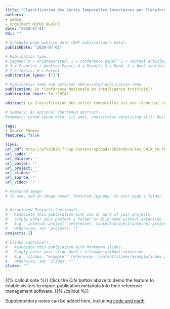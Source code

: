 ```yaml
---
title: "Classification des Séries Temporelles Incertaines par Transformation Shapelet"
authors:
- admin
- Engelbert MEPHU NGUIFO
date: "2020-07-01"
doi: ""

# Schedule page publish date (NOT publication's date).
publishDate: "2020-07-01"

# Publication type.
# Legend: 0 = Uncategorized; 1 = Conference paper; 2 = Journal article;
# 3 = Preprint / Working Paper; 4 = Report; 5 = Book; 6 = Book section;
# 7 = Thesis; 8 = Patent
publication_types: ["1"]

# Publication name and optional abbreviated publication name.
publication: In *Conférence Nationale en Intelligence Artificiel*
publication_short: In *CNIA*

abstract: La classification des séries temporelles est une tâche qui consiste à classifier les données chronologiques. Elle est utilisée dans divers domaines tels que la météorologie, la médecine et la physique. Plusieurs techniques performantes ont été proposées durant les dix dernières années pour accomplir cette tâche. Cependant, elles ne prennent pas explicitement en compte l’incertitude dans les données. En utilisant la propagation de l’incertitude, nous proposons une nouvelle mesure de dissimilarité incertaine basée sur la distance euclidienne. Nous montrons également comment faire la classification de séries temporelles incertaines en couplant cette mesure avec la méthode de transformation shapelet, l’une des méthodes les plus performantes pour cette tâche. Une évaluation expérimentale de notre contribution est faite sur le dépôt de données temporelles UCR.

# Summary. An optional shortened abstract.
#summary: Lorem ipsum dolor sit amet, consectetur adipiscing elit. Duis posuere tellus ac convallis placerat. Proin tincidunt magna sed ex sollicitudin condimentum.

tags:
- Source Themes
featured: false

links:
url_pdf: http://pfia2020.fr/wp-content/uploads/2020/06/actes_CNIA_CH_PFIA2020.pdf
url_code: ''
url_dataset: ''
url_poster: ''
url_project: ''
url_slides: ''
url_source: ''
url_video: ''

# Featured image
# To use, add an image named `featured.jpg/png` to your page's folder. 


# Associated Projects (optional).
#   Associate this publication with one or more of your projects.
#   Simply enter your project's folder or file name without extension.
#   E.g. `internal-project` references `content/project/internal-project/index.md`.
#   Otherwise, set `projects: []`.
projects: []

# Slides (optional).
#   Associate this publication with Markdown slides.
#   Simply enter your slide deck's filename without extension.
#   E.g. `slides: "example"` references `content/slides/example/index.md`.
#   Otherwise, set `slides: ""`.
slides: ""
---
```



{{% callout note %}}
Click the *Cite* button above to demo the feature to enable visitors to import publication metadata into their reference management software.
{{% /callout %}}

Supplementary notes can be added here, including [code and math](https://sourcethemes.com/academic/docs/writing-markdown-latex/).
